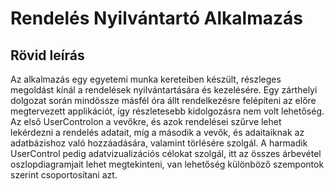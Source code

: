 # Rendelés Nyilvántartó Alkalmazás

## Rövid leírás

Az alkalmazás egy egyetemi munka kereteiben készült, részleges megoldást kínál a rendelések nyilvántartására és kezelésére. Egy zárthelyi dolgozat során mindössze másfél óra állt rendelkezésre felépíteni az előre megtervezett applikációt, így részletesebb kidolgozásra nem volt lehetőség.
Az első UserControlon a vevőkre, és azok rendelései szűrve lehet lekérdezni a rendelés adatait, míg a második a vevők, és adaitaiknak az adatbázishoz való hozzáadására, valamint törlésére szolgál.
A harmadik UserControl pedig adatvizualizációs célokat szolgál, itt az összes árbevétel oszlopdiagramjait lehet megtekinteni, van lehetőség különböző szempontok szerint csoportosítani azt.




